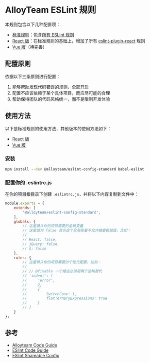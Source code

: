 # AlloyTeam ESLint 规则

本规则包含以下几种配置项：

- [标准规则](https://github.com/steamerjs/code-lint/tree/master/packages/standard)：包含[所有 ESLint 规则](https://eslint.org/docs/rules/)
- [React 版](https://github.com/steamerjs/code-lint/tree/master/packages/react)：在标准规则的基础上，增加了所有 [eslint-plugin-react](https://github.com/yannickcr/eslint-plugin-react) 规则
- [Vue 版](https://github.com/steamerjs/code-lint/tree/master/packages/vue)（待完善）

## 配置原则

依据以下三条原则进行配置：

1. 能够帮助发现代码错误的规则，全部开启
2. 配置不应该依赖于某个具体项目，而应尽可能的合理
3. 帮助保持团队的代码风格统一，而不是限制开发体验

## 使用方法

以下是标准规则的使用方法，其他版本的使用方法如下：

- [React 版](https://github.com/steamerjs/code-lint/tree/master/packages/react)
- [Vue 版](https://github.com/steamerjs/code-lint/tree/master/packages/vue)

### 安装

```bash
npm install --dev @alloyteam/eslint-config-standard babel-eslint
```

### 配置你的 .eslintrc.js

在你的项目根目录下创建 `.eslintrc.js`，并将以下内容复制到文件中：

```js
module.exports = {
    extends: [
        '@alloyteam/eslint-config-standard',
    ],
    globals: {
        // 这里填入你的项目需要的全局变量
        // 这里值为 false 表示这个全局变量不允许被重新赋值，比如：
        //
        // React: false,
        // jQuery: false,
        // $: false
    },
    rules: {
        // 这里填入你的项目需要的个性化配置，比如：
        //
        // // @fixable 一个缩进必须用两个空格替代
        // 'indent': [
        //     'error',
        //     2,
        //     {
        //         SwitchCase: 1,
        //         flatTernaryExpressions: true
        //     }
        // ]
    }
};
```

## 参考

- [Alloyteam Code Guide](http://alloyteam.github.io/CodeGuide)
- [ESlint Code Guide](http://eslint.org/docs/user-guide/configuring)
- [ESlint Shareable Config](http://eslint.org/docs/developer-guide/shareable-configs)
